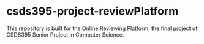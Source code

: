 # csds395-project-reviewPlatform
This repository is built for the Online Reviewing Platform, the final project of CSDS395 Senior Project in Computer Science.
